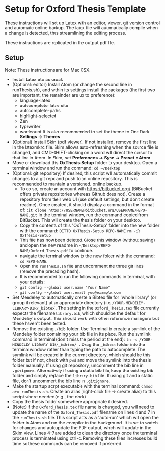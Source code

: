 # Setup for Oxford Thesis Template

These instructions will set up Latex with an editor, viewer, git version control and automatic online backup. The latex file will automatically compile when a change is detected, thus streamlining the editing process.

These instructions are replicated in the output pdf file.


## Setup
Note: These instructions are for Mac OSX.

- Install Latex etc as usual.
- (Optional: editor) Install Atom (or change the second line in runThesis.sh), and within its settings install the packages (the first two are important, the remainder are up to preference):
  - language-latex
  - autocomplete-latex-cite
  - autocomplete-paths
  - highlight-selected
  - Zen
  - typewriter
  - wordcount
  It is also recommended to set the theme to One Dark. **Settings -> Themes**
- (Optional) Install Skim (pdf viewer). If not installed, remove the first line in the latexmkrc file. Skim allows auto-refreshing when the source file is changed, and CMD-SHIFT-clicking on a word will direct the cursor to that line in Atom. In Skim, set **Preferences -> Sync -> Preset = Atom**.
- Move or download this **OxThesis-Setup** folder to your desktop. Open a terminal window and run the command: `cd ~/Desktop`
- (Optional: git repository) If desired, this script will automatically commit changes to a git repo and push to an online repository. This is recommended to maintain a versioned, online backup.
   - To do so, create an account with https://bitbucket.org/ (BitBucket offers private repositories whereas Github does not). Create a repository from their web UI (use default settings, but don't create readme). Once created, it should display a command in the format of:
   `git clone https://USERNAME@bitbucket.org/USERNAME/REPO-NAME.git`
    In the terminal window, run the command copied from BitBucket. This will create the thesis folder on your desktop.
   - Copy the contents of this 'OxThesis-Setup' folder into the new folder with the command:
    `DITTO OxThesis-Setup REPO-NAME`
    `rm -iR OxThesis-Setup`
   - This file has now been deleted. Close this window (without saving) and open the new readme in `~/Desktop/REPO-NAME/Oxford_Thesis.pdf` to continue.
   - navigate the terminal window to the new folder with the command: `cd REPO-NAME`.
   - Open the `runThesis.sh` file and uncomment the three git lines (remove the preceding hash).
   - It is recommended to run the following commands in terminal, with your details:
   - `git config --global user.name "Your Name"`
   - `git config --global user.email you@example.com`
- Set Mendeley to automatically create a Bibtex file for 'whole library' (or group if relevant) at an appropriate directory (i.e. `/YOUR-MENDELEY-LIBRARY-DIR/_bibtex`). The setting in the `Oxford_Thesis.tex` file currently expects the filename `library.bib`, which should be the default for Mendeley's output. This should work with other reference managers but these haven't been tested.
- Remove the existing `./bib` folder. Use Terminal to create a symlink of the Mendeley folder containing your bib file in its place. Run the symlink command in terminal (don't miss the period at the end):
`ln -s /YOUR-MENDELEY-LIBRARY-DIR/_bibtex/ .`
Drag the `_bibtex` folder into the terminal window rather than typing the path to autocomplete. The symlink will be created in the current directory, which should be this folder but if not, check with `pwd` and move the symlink into the thesis folder manually.
If using git repository, uncomment the bib line in `.gitignore`.
 Alternatively if using a static bib file, keep the existing bib folder and simply replace the `library.bib` file. If using git and a static file, don't uncomment the bib line in `.gitignore`.
- Make the startup script executable with the terminal command: `chmod a+x runThesis.sh`. Create an alias (right-click file -> create alias) to this script where needed (e.g., the dock).
- Copy the thesis folder somewhere appropriate if desired.
- (Note:) If the `Oxford_Thesis.tex` file name is changed, you will need to update the name of the `Oxford_Thesis.pdf` filename on lines 4 and 7 in the `runThesis.sh` file. This script acts as a 'auto-run' which will open the folder in Atom and run the compiler in the background. It is set to watch for changes and autoupdate the PDF output, which will update in the Skim view. Lines 4-7 are added to clean the directory once the terminal process is terminated using ctrl-c. Removing these files increases build time so these commands can be removed if preferred.
